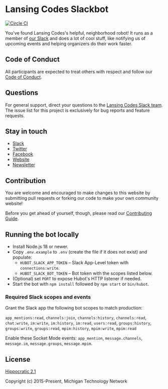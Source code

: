 # Lansing Codes Slackbot

[![Circle CI](https://circleci.com/gh/lansingcodes/slackbot.svg?style=svg)](https://circleci.com/gh/lansingcodes/slackbot)

You've found Lansing Codes's helpful, neighborhood robot! It runs as a member of
[our Slack](https://slack.lansing.codes/) and does a lot of cool stuff, like
notifying us of upcoming events and helping organizers do their work faster.

## Code of Conduct
All participants are expected to treat others with respect and follow our [Code of Conduct](https://www.lansing.codes/code-of-conduct/).

## Questions

For general support, direct your questions to the
[Lansing Codes Slack team](http://slack.lansing.codes). The issue list for this
project is exclusively for bug reports and feature requests.

## Stay in touch

- [Slack](http://slack.lansing.codes)
- [Twitter](https://twitter.com/lansingcodes)
- [Facebook](https://www.facebook.com/lansingcodes)
- [Website](https://www.lansing.codes)
- [Newsletter](http://bit.ly/lansing-codes-newsletter)

## Contribution

You are welcome and encouraged to make changes to this website by submitting
pull requests or forking our code to make your own community website!

Before you get ahead of yourself, though, please read our
[Contributing Guide](https://github.com/lansingcodes/slackbot/blob/main/.github/CONTRIBUTING.md).

## Running the bot locally

- Install Node.js 18 or newer.
- Copy `.env.example` to `.env` (create the file if it does not exist) and populate:
	- `HUBOT_SLACK_APP_TOKEN` – Slack App-Level token with `connections:write`.
	- `HUBOT_SLACK_BOT_TOKEN` – Bot token with the scopes listed below.
- (Optional) set `PORT` to expose Hubot's HTTP listener if needed.
- Start the bot with `npm install` followed by `npm start` or `bin/hubot`.

### Required Slack scopes and events

Grant the Slack app the following bot scopes to match production:

`app_mentions:read`, `channels:join`, `channels:history`, `channels:read`, `chat:write`, `im:write`, `im:history`, `im:read`, `users:read`, `groups:history`, `groups:write`, `groups:read`, `mpim:history`, `mpim:write`, `mpim:read`

Enable these Socket Mode events: `app_mention`, `message.channels`, `message.im`, `message.groups`, `message.mpim`.

## License

[Hippocratic 2.1](https://firstdonoharm.dev)

Copyright (c) 2015-Present, Michigan Technology Network
